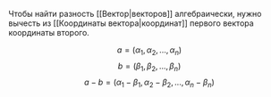
Чтобы найти разность [[Вектор|векторов]] алгебраически, нужно вычесть из [[Координаты вектора|координат]] первого вектора координаты второго.

$$a=(α_1​, α_2​, ..., α_n​)$$
$$b=(β_1​, β_2​, ..., β_n​)$$
$$a−b=(α_1​−β_1​, α_2​−β_2​, ..., α_n​−β_n​)$$

